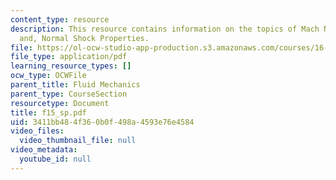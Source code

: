 ```yaml
---
content_type: resource
description: This resource contains information on the topics of Mach Number Relations
  and, Normal Shock Properties.
file: https://ol-ocw-studio-app-production.s3.amazonaws.com/courses/16-01-unified-engineering-i-ii-iii-iv-fall-2005-spring-2006/3411bb484f360b0f498a4593e76e4584_f15_sp.pdf
file_type: application/pdf
learning_resource_types: []
ocw_type: OCWFile
parent_title: Fluid Mechanics
parent_type: CourseSection
resourcetype: Document
title: f15_sp.pdf
uid: 3411bb48-4f36-0b0f-498a-4593e76e4584
video_files:
  video_thumbnail_file: null
video_metadata:
  youtube_id: null
---
```

